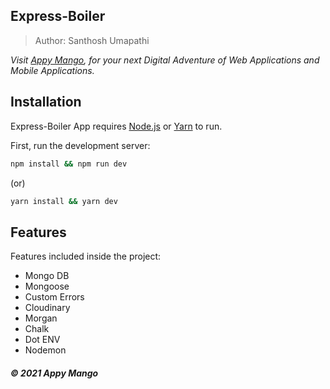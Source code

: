 ## Express-Boiler

> Author: Santhosh Umapathi

_Visit [Appy Mango](https://appymango.com), for your next Digital Adventure of Web Applications and Mobile Applications._

## Installation

Express-Boiler App requires [Node.js](https://nodejs.org/) or [Yarn](https://yarnpkg.com/) to run.

First, run the development server:

```bash
npm install && npm run dev
```

(or)

```bash
yarn install && yarn dev
```

## Features

Features included inside the project:

- Mongo DB
- Mongoose
- Custom Errors
- Cloudinary
- Morgan
- Chalk
- Dot ENV
- Nodemon

##### &copy; 2021 Appy Mango

